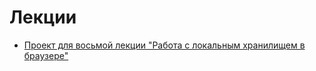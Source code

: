# Лекции

- [Проект для восьмой лекции "Работа с локальным хранилищем в браузере"](https://github.com/practicum-frontend-ad/lectures/tree/8-lecture-storage)
